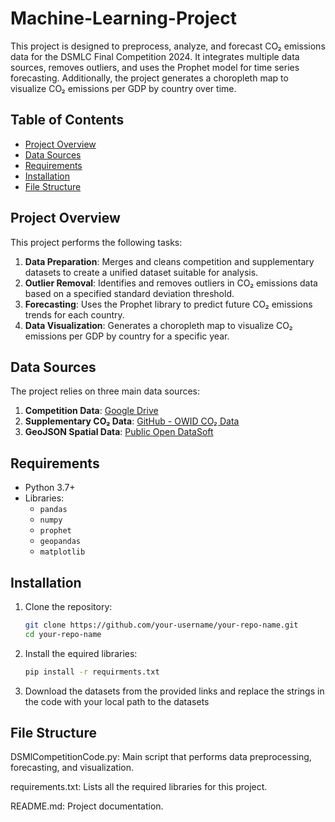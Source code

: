 # Machine-Learning-Project
This project is designed to preprocess, analyze, and forecast CO₂ emissions data for the DSMLC Final Competition 2024. It integrates multiple data sources, removes outliers, and uses the Prophet model for time series forecasting. Additionally, the project generates a choropleth map to visualize CO₂ emissions per GDP by country over time.

## Table of Contents
- [Project Overview](#project-overview)
- [Data Sources](#data-sources)
- [Requirements](#requirements)
- [Installation](#installation)
- [File Structure](#file-structure)

## Project Overview
This project performs the following tasks:
1. **Data Preparation**: Merges and cleans competition and supplementary datasets to create a unified dataset suitable for analysis.
2. **Outlier Removal**: Identifies and removes outliers in CO₂ emissions data based on a specified standard deviation threshold.
3. **Forecasting**: Uses the Prophet library to predict future CO₂ emissions trends for each country.
4. **Data Visualization**: Generates a choropleth map to visualize CO₂ emissions per GDP by country for a specific year.

## Data Sources
The project relies on three main data sources:
1. **Competition Data**: [Google Drive](https://drive.google.com/drive/folders/1HkOQLoChqjIN82Tjn1aMnIMunjyCEkTp)
2. **Supplementary CO₂ Data**: [GitHub - OWID CO₂ Data](https://github.com/owid/co2-data)
3. **GeoJSON Spatial Data**: [Public Open DataSoft](https://public.opendatasoft.com/explore/dataset/world-administrative-boundaries/export/?location=2,0.17578,-0.17578&basemap=jawg.light)

## Requirements
- Python 3.7+
- Libraries:
  - `pandas`
  - `numpy`
  - `prophet`
  - `geopandas`
  - `matplotlib`

## Installation
1. Clone the repository:
   ```bash
   git clone https://github.com/your-username/your-repo-name.git
   cd your-repo-name
2. Install the equired libraries:
   ```bash
   pip install -r requirments.txt
3. Download the datasets from the provided links and replace the strings in the code with your local path to the datasets

## File Structure 
DSMlCompetitionCode.py: Main script that performs data preprocessing, forecasting, and visualization.

requirements.txt: Lists all the required libraries for this project.

README.md: Project documentation.
